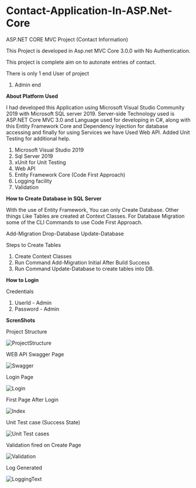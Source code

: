 # Contact-Application-In-ASP.Net-Core

ASP.NET CORE MVC Project (Contact Information)

This Project is developed in Asp.net MVC Core 3.0.0 with No Authentication.

This project is complete aim on to autonate entries of contact.

There is only 1 end User of project

1)	Admin end

<b>About Platform Used</b>

I had developed this Application using Microsoft Visual Studio Community 2019 with Microsoft SQL server 2019.
Server-side Technology used is ASP.NET Core MVC 3.0 and Language used for developing in C#, along with this Entity Framework Core
and Dependency Injection for database accessing and finally for using Services we have Used Web API.
Added Unit Testing for additional help.

1) Microsoft Visual Studio 2019
2) Sql Server 2019
3) xUnit for Unit Testing
4) Web API
5) Entity Framework Core (Code First Approach)
6) Logging facility
7) Validation


<b>How to Create Database in SQL Server</b>

With the use of Entity Framework, You can only Create Database. Other things Like Tables are created at Context Classes.
For Database Migration some of the CLI Commands to use Code First Approach.

Add-Migration 
Drop-Database
Update-Database

Steps to Create Tables
1) Create Context Classes
2) Run Command Add-Migration Initial
After Build Success
3) Run Command Update-Database
to create tables into DB.

<b>How to Login</b>

Credentials
1) UserId - Admin
2) Password - Admin

<b>ScrenShots</b>

Project Structure

![ProjectStructure](https://user-images.githubusercontent.com/45562090/79686927-75eb1280-8261-11ea-8602-2ab32aff1559.PNG)


WEB API Swagger Page

![Swagger](https://user-images.githubusercontent.com/45562090/79686842-e180b000-8260-11ea-8306-cb19b18f436e.png)


Login Page

![Login](https://user-images.githubusercontent.com/45562090/79686840-df1e5600-8260-11ea-9dbd-3efe4eee9044.png)


First Page After Login

![Index](https://user-images.githubusercontent.com/45562090/79686836-db8acf00-8260-11ea-8c86-69b1ce798766.png)


Unit Test case (Success State)

![Unit Test cases](https://user-images.githubusercontent.com/45562090/79687125-b303d480-8262-11ea-8887-c07ab0eb041e.png)


Validation fired on Create Page

![Validation](https://user-images.githubusercontent.com/45562090/79688348-67a1f400-826b-11ea-8890-4aab087b7009.png)

Log Generated

![LoggingText](https://user-images.githubusercontent.com/45562090/79688351-6a9ce480-826b-11ea-83d9-2ade34863e97.png)


